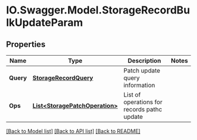 # IO.Swagger.Model.StorageRecordBulkUpdateParam
## Properties

Name | Type | Description | Notes
------------ | ------------- | ------------- | -------------
**Query** | [**StorageRecordQuery**](StorageRecordQuery.md) | Patch update query information | 
**Ops** | [**List&lt;StoragePatchOperation&gt;**](StoragePatchOperation.md) | List of operations for records pathc update | 

[[Back to Model list]](../README.md#documentation-for-models) [[Back to API list]](../README.md#documentation-for-api-endpoints) [[Back to README]](../README.md)

